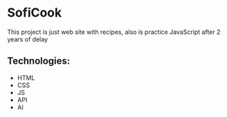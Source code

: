 # SofiCook 

This project is just web site with recipes, also is practice JavaScript after 2 years of delay

## Technologies:
- HTML
- CSS
- JS
- API
- AI 
